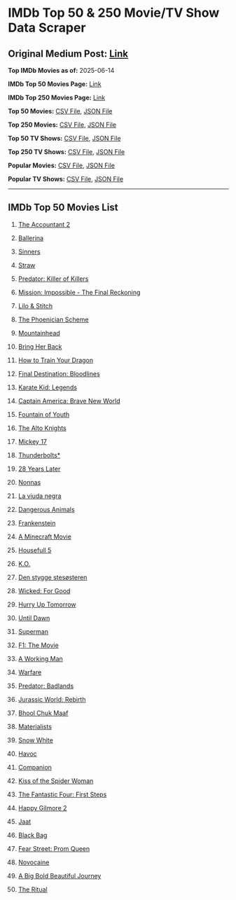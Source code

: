 # IMDb Top 50 & 250 Movie/TV Show Data Scraper

## Original Medium Post: [Link](https://medium.com/@nishantsahoo/which-movie-should-i-watch-5c83a3c0f5b1)

**Top IMDb Movies as of:** 2025-06-14

**IMDb Top 50 Movies Page:** [Link](https://www.imdb.com/search/title/?title_type=feature&release_date=2025-01-01,2025-12-31)

**IMDb Top 250 Movies Page:** [Link](https://www.imdb.com/chart/top/)

**Top 50 Movies:** [CSV File](/data/top50/movies.csv), [JSON File](/data/top50/movies.json)

**Top 250 Movies:** [CSV File](/data/top250/movies.csv), [JSON File](/data/top250/movies.json)

**Top 50 TV Shows:** [CSV File](/data/top50/shows.csv), [JSON File](/data/top50/shows.json)

**Top 250 TV Shows:** [CSV File](/data/top250/shows.csv), [JSON File](/data/top250/shows.json)

**Popular Movies:** [CSV File](/data/popular/movies.csv), [JSON File](/data/popular/movies.json)

**Popular TV Shows:** [CSV File](/data/popular/shows.csv), [JSON File](/data/popular/shows.json)

---

## IMDb Top 50 Movies List

1. [The Accountant 2](https://www.imdb.com/title/tt7068946/)

2. [Ballerina](https://www.imdb.com/title/tt7181546/)

3. [Sinners](https://www.imdb.com/title/tt31193180/)

4. [Straw](https://www.imdb.com/title/tt32550101/)

5. [Predator: Killer of Killers](https://www.imdb.com/title/tt36463894/)

6. [Mission: Impossible - The Final Reckoning](https://www.imdb.com/title/tt9603208/)

7. [Lilo & Stitch](https://www.imdb.com/title/tt11655566/)

8. [The Phoenician Scheme](https://www.imdb.com/title/tt30840798/)

9. [Mountainhead](https://www.imdb.com/title/tt35396529/)

10. [Bring Her Back](https://www.imdb.com/title/tt32246771/)

11. [How to Train Your Dragon](https://www.imdb.com/title/tt26743210/)

12. [Final Destination: Bloodlines](https://www.imdb.com/title/tt9619824/)

13. [Karate Kid: Legends](https://www.imdb.com/title/tt1674782/)

14. [Captain America: Brave New World](https://www.imdb.com/title/tt14513804/)

15. [Fountain of Youth](https://www.imdb.com/title/tt27075958/)

16. [The Alto Knights](https://www.imdb.com/title/tt21815562/)

17. [Mickey 17](https://www.imdb.com/title/tt12299608/)

18. [Thunderbolts\*](https://www.imdb.com/title/tt20969586/)

19. [28 Years Later](https://www.imdb.com/title/tt10548174/)

20. [Nonnas](https://www.imdb.com/title/tt28309594/)

21. [La viuda negra](https://www.imdb.com/title/tt33474172/)

22. [Dangerous Animals](https://www.imdb.com/title/tt32299316/)

23. [Frankenstein](https://www.imdb.com/title/tt1312221/)

24. [A Minecraft Movie](https://www.imdb.com/title/tt3566834/)

25. [Housefull 5](https://www.imdb.com/title/tt9104736/)

26. [K.O.](https://www.imdb.com/title/tt36240772/)

27. [Den stygge stesøsteren](https://www.imdb.com/title/tt29344903/)

28. [Wicked: For Good](https://www.imdb.com/title/tt19847976/)

29. [Hurry Up Tomorrow](https://www.imdb.com/title/tt26927452/)

30. [Until Dawn](https://www.imdb.com/title/tt30955489/)

31. [Superman](https://www.imdb.com/title/tt5950044/)

32. [F1: The Movie](https://www.imdb.com/title/tt16311594/)

33. [A Working Man](https://www.imdb.com/title/tt9150192/)

34. [Warfare](https://www.imdb.com/title/tt31434639/)

35. [Predator: Badlands](https://www.imdb.com/title/tt31227572/)

36. [Jurassic World: Rebirth](https://www.imdb.com/title/tt31036941/)

37. [Bhool Chuk Maaf](https://www.imdb.com/title/tt32058735/)

38. [Materialists](https://www.imdb.com/title/tt30253473/)

39. [Snow White](https://www.imdb.com/title/tt6208148/)

40. [Havoc](https://www.imdb.com/title/tt14123284/)

41. [Companion](https://www.imdb.com/title/tt26584495/)

42. [Kiss of the Spider Woman](https://www.imdb.com/title/tt30400277/)

43. [The Fantastic Four: First Steps](https://www.imdb.com/title/tt10676052/)

44. [Happy Gilmore 2](https://www.imdb.com/title/tt31868189/)

45. [Jaat](https://www.imdb.com/title/tt32223398/)

46. [Black Bag](https://www.imdb.com/title/tt30988739/)

47. [Fear Street: Prom Queen](https://www.imdb.com/title/tt31433402/)

48. [Novocaine](https://www.imdb.com/title/tt29603959/)

49. [A Big Bold Beautiful Journey](https://www.imdb.com/title/tt13650700/)

50. [The Ritual](https://www.imdb.com/title/tt32194932/)
